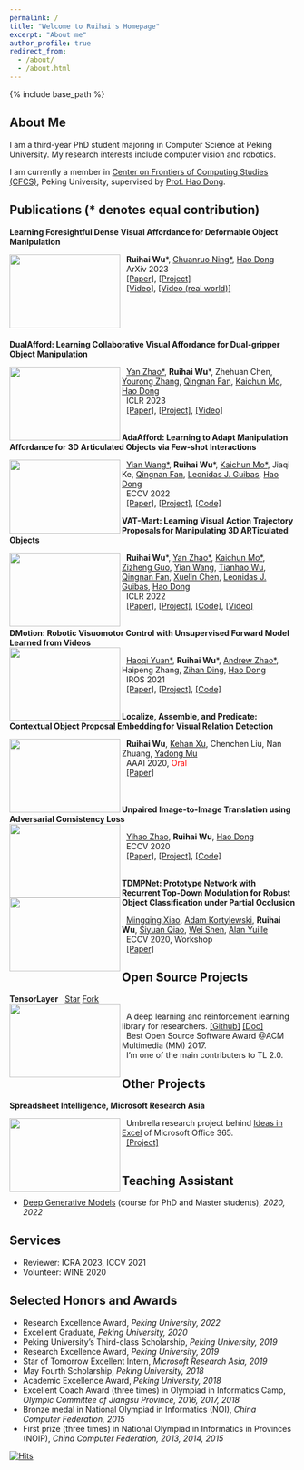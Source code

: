 ```yaml
---
permalink: /
title: "Welcome to Ruihai's Homepage"
excerpt: "About me"
author_profile: true
redirect_from: 
  - /about/
  - /about.html
---
```


{% include base_path %}

<script async defer src="https://buttons.github.io/buttons.js"></script>



About Me
------

I am a third-year PhD student majoring in Computer Science at Peking University. My research interests include computer vision and robotics.

I am currently a member in [Center on Frontiers of Computing Studies (CFCS)](https://cfcs.pku.edu.cn/english/), Peking University, supervised by [Prof. Hao Dong](https://zsdonghao.github.io/). 




Publications (\* denotes equal contribution)
------

__Learning Foresightful Dense Visual Affordance for Deformable Object Manipulation__

<img width="195" height="130" align="left" src="https://warshallrho.github.io/images/deformable.png"/>

&nbsp;  **Ruihai Wu***, [Chuanruo Ning\*](https://tritiumr.github.io/), [Hao Dong](http://zsdonghao.github.io/)  
&nbsp;  ArXiv 2023  
&nbsp;  [\[Paper\]](https://arxiv.org/abs/2303.11057), [\[Project\]](https://hyperplane-lab.github.io/DeformableAffordance/)  
&nbsp;  [\[Video\]](https://youtu.be/DiZ9aXjK_PU), [\[Video (real world)\]](https://youtu.be/aYneBzwhOGs)  
<br><br><br><br>

__DualAfford: Learning Collaborative Visual Affordance for Dual-gripper Object Manipulation__

<img width="195" height="130" align="left" src="https://warshallrho.github.io/images/2022-dualafford.gif"/>

&nbsp;  [Yan Zhao\*](https://sxy7147.github.io/), **Ruihai Wu***, Zhehuan Chen, [Yourong Zhang](https://www.linkedin.com/in/yourong-zhang-2b1aab23a/),  [Qingnan Fan](https://fqnchina.github.io/), [Kaichun Mo](https://www.cs.stanford.edu/~kaichun), [Hao Dong](http://zsdonghao.github.io/)  
&nbsp;  ICLR 2023  
&nbsp;  [\[Paper\]](https://arxiv.org/pdf/2207.01971.pdf), [\[Project\]](https://hyperplane-lab.github.io/DualAfford/), [\[Video\]](https://youtu.be/J0UUE2FvOCE)  
<br>

__AdaAfford: Learning to Adapt Manipulation Affordance for 3D Articulated Objects via Few-shot Interactions__

<img width="195" height="130" align="left" src="https://warshallrho.github.io/images/eccv_2022_AdaAfford.gif"/>

&nbsp;  [Yian Wang\*](https://github.com/galaxy-qazzz), **Ruihai Wu***, [Kaichun Mo\*](https://www.cs.stanford.edu/~kaichun), Jiaqi Ke, [Qingnan Fan](https://fqnchina.github.io/), [Leonidas J. Guibas](https://geometry.stanford.edu/member/guibas/), [Hao Dong](http://zsdonghao.github.io/)  
&nbsp;  ECCV 2022  
&nbsp;  [\[Paper\]](https://arxiv.org/pdf/2112.00246.pdf), [\[Project\]](https://hyperplane-lab.github.io/AdaAfford/), [\[Code\]](https://github.com/wangyian-me/AdaAffordCode/)
<br>

__VAT-Mart: Learning Visual Action Trajectory Proposals for Manipulating 3D ARTiculated Objects__  

<img width="195" height="130" align="left" src="https://warshallrho.github.io/images/vat_mart.gif"/>

&nbsp;  **Ruihai Wu***, [Yan Zhao\*](https://sxy7147.github.io/), [Kaichun Mo\*](https://www.cs.stanford.edu/~kaichun), [Zizheng Guo](https://guozz.cn), [Yian Wang](https://github.com/galaxy-qazzz), [Tianhao Wu](https://moistchi.github.io/tianhaowu.github.io/), [Qingnan Fan](https://fqnchina.github.io/), [Xuelin Chen](https://xuelin-chen.github.io/), [Leonidas J. Guibas](https://geometry.stanford.edu/member/guibas/), [Hao Dong](http://zsdonghao.github.io/)  
&nbsp;  ICLR 2022  
&nbsp;  [\[Paper\]](https://arxiv.org/pdf/2106.14440.pdf), [\[Project\]](https://hyperplane-lab.github.io/vat-mart/), [\[Code\]](https://github.com/warshallrho/VAT-Mart), [\[Video\]](https://www.youtube.com/watch?v=HjhsLKf1eQY)  
<br>

__DMotion: Robotic Visuomotor Control with Unsupervised Forward Model Learned from Videos__  
<img width="195" height="130" align="left" src="https://warshallrho.github.io/images/2021dmotion.gif"/>
 
&nbsp;  [Haoqi Yuan\*](https://yhqpkueecs.github.io/), **Ruihai Wu***, [Andrew Zhao\*](https://andrewzh112.github.io/), Haipeng Zhang, [Zihan Ding](https://quantumiracle.github.io/webpage/), [Hao Dong](http://zsdonghao.github.io/)  
&nbsp;  IROS 2021  
&nbsp;  [\[Paper\]](https://arxiv.org/pdf/2103.04301.pdf), [\[Project\]](https://hyperplane-lab.github.io/dmotion/), [\[Code\]](https://github.com/hyperplane-lab/dmotion-code)  
<br>

__Localize, Assemble, and Predicate: Contextual Object Proposal Embedding for Visual Relation Detection__  

<img width="195" height="130" align="left" src="https://warshallrho.github.io/images/vrd.gif"/>

&nbsp;  **Ruihai Wu**, [Kehan Xu](https://fiona730.github.io/), Chenchen Liu, Nan Zhuang, [Yadong Mu](http://www.muyadong.com/)  
&nbsp;  AAAI 2020, <font color=red>Oral</font>  
&nbsp;  [\[Paper\]](https://aaai.org/ojs/index.php/AAAI/article/view/6913)  
<br>
<br>

__Unpaired Image-to-Image Translation using Adversarial Consistency Loss__  
<img width="195" height="130" align="left" src="https://warshallrho.github.io/images/2020aclgan.gif"/>

&nbsp;  [Yihao Zhao](https://rivendile.github.io), **Ruihai Wu**, [Hao Dong](https://zsdonghao.github.io/)  
&nbsp;  ECCV 2020  
&nbsp;  [\[Paper\]](https://arxiv.org/abs/2003.04858), [\[Project\]](https://rivendile.github.io/ACL-GAN/), [\[Code\]](https://github.com/hyperplane-lab/ACL-GAN)  
<br>

__TDMPNet: Prototype Network with Recurrent Top-Down Modulation for Robust Object Classification under Partial Occlusion__
<img width="195" height="130" align="left" src="https://warshallrho.github.io/images/tdmpnet.png"/>

&nbsp;  [Mingqing Xiao](https://pkuxmq.github.io/), [Adam Kortylewski](https://adamkortylewski.com/), **Ruihai Wu**, [Siyuan Qiao](https://www.cs.jhu.edu/~syqiao/), [Wei Shen](https://shenwei1231.github.io/), [Alan Yuille](https://www.cs.jhu.edu/~ayuille/)  
&nbsp;  ECCV 2020, Workshop  
&nbsp;  [\[Paper\]](https://openreview.net/forum?id=v_KSmk9B5kt)  





Open Source Projects
------

__TensorLayer__
&nbsp;  <a class="github-button" href="https://github.com/tensorlayer/tensorlayer" data-size="large" data-show-count="true" aria-label="Star tensorlayer/tensorlayer on GitHub">Star</a>
<a class="github-button" href="https://github.com/tensorlayer/tensorlayer/fork" data-size="large" data-show-count="true" aria-label="Fork tensorlayer/tensorlayer on GitHub">Fork</a>  
<img width="195" height="130" align="left" src="https://warshallrho.github.io/images/tl_transparent_logo.png">

  
&nbsp;  A deep learning and reinforcement learning library for researchers. [\[Github\]](https://github.com/tensorlayer/tensorlayer) [\[Doc\]](https://tensorlayer.readthedocs.io)  
&nbsp;  Best Open Source Software Award @ACM Multimedia (MM) 2017.  
&nbsp;  I’m one of the main contributers to TL 2.0.  



Other Projects
------


__Spreadsheet Intelligence, Microsoft Research Asia__  

<img width="195" height="130" align="left" src="https://support.content.office.net/en-us/media/a1c8d676-2e96-4557-bcc6-5a2b50d72d45.gif"/>  

&nbsp;  Umbrella research project behind [Ideas in Excel](https://support.office.com/en-us/article/ideas-in-excel-3223aab8-f543-4fda-85ed-76bb0295ffc4) of Microsoft Office 365.  
&nbsp;  [\[Project\]](https://www.microsoft.com/en-us/research/project/spreadsheet-intelligence/)  
<br>



Teaching Assistant
------

- [Deep Generative Models](https://deep-generative-models.github.io/) (course for PhD and Master students), *2020, 2022*



Services
------

- Reviewer: ICRA 2023, ICCV 2021
- Volunteer: WINE 2020



Selected Honors and Awards
------

- Research Excellence Award, *Peking University, 2022*
- Excellent Graduate, *Peking University, 2020*
- Peking University’s Third-class Scholarship, *Peking University, 2019*
- Research Excellence Award, *Peking University, 2019*
- Star of Tomorrow Excellent Intern, *Microsoft Research Asia, 2019*
- May Fourth Scholarship, *Peking University, 2018*
- Academic Excellence Award, *Peking University, 2018*
- Excellent Coach Award (three times) in Olympiad in Informatics Camp, *Olympic Committee of Jiangsu Province, 2016, 2017, 2018*
- Bronze medal in National Olympiad in Informatics (NOI), *China Computer Federation, 2015*
- First prize (three times) in National Olympiad in Informatics in Provinces (NOIP), *China Computer Federation, 2013, 2014, 2015*

[![Hits](https://hits.seeyoufarm.com/api/count/incr/badge.svg?url=https%3A%2F%2Fwarshallrho.github.io&count_bg=%23D13030&title_bg=%23361A1A&icon=habr.svg&icon_color=%23E7E7E7&title=&edge_flat=false)](https://hits.seeyoufarm.com)